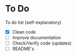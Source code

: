 # To Do
To do list (self-explanatory)

- [x] Clean code
- [ ] Improve documentation
- [ ] Check/Verify code (updates)
- [ ] README's
